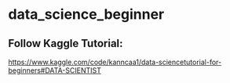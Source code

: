 # data_science_beginner 

## Follow Kaggle Tutorial:

https://www.kaggle.com/code/kanncaa1/data-sciencetutorial-for-beginners#DATA-SCIENTIST
